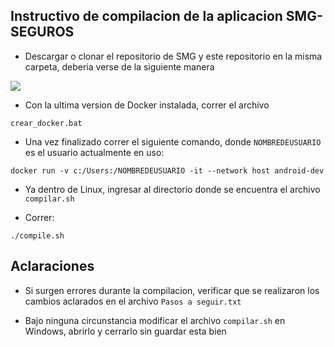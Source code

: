 ## Instructivo de compilacion de la aplicacion SMG-SEGUROS

* Descargar o clonar el repositorio de SMG y este repositorio en la misma carpeta, deberia verse de la siguiente manera

![][logo]

[logo]: https://raw.githubusercontent.com/ImanolFotiaSnoopConsulting/Instalacion-smg-seguros-Con-Docker/master/img.png


* Con la ultima version de Docker instalada, correr el archivo 
```
crear_docker.bat
```

* Una vez finalizado correr el siguiente comando,
donde ``NOMBREDEUSUARIO`` es el usuario actualmente en uso:
```
docker run -v c:/Users:/NOMBREDEUSUARIO -it --network host android-dev
```

* Ya dentro de Linux, ingresar al directorio donde se encuentra el archivo ``compilar.sh``

* Correr: 

```
./compile.sh
``` 

## Aclaraciones

* Si surgen errores durante la compilacion, verificar que se realizaron los cambios aclarados en el archivo ``Pasos a seguir.txt``

* Bajo ninguna circunstancia modificar el archivo ``compilar.sh`` en Windows, abrirlo y cerrarlo sin guardar esta bien